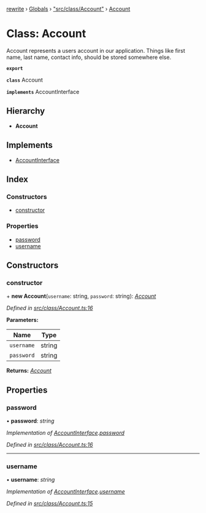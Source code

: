 [rewrite](../README.md) › [Globals](../globals.md) › ["src/class/Account"](../modules/_src_class_account_.md) › [Account](_src_class_account_.account.md)

# Class: Account

Account represents a users account in our application. Things like
first name, last name, contact info, should be stored somewhere else.

**`export`** 

**`class`** Account

**`implements`** AccountInterface

## Hierarchy

* **Account**

## Implements

* [AccountInterface](../interfaces/_src_class_account_.accountinterface.md)

## Index

### Constructors

* [constructor](_src_class_account_.account.md#constructor)

### Properties

* [password](_src_class_account_.account.md#password)
* [username](_src_class_account_.account.md#username)

## Constructors

###  constructor

\+ **new Account**(`username`: string, `password`: string): *[Account](_src_class_account_.account.md)*

*Defined in [src/class/Account.ts:16](https://github.com/Morganb816/JWT-Authentication/blob/e3bc080/src/class/Account.ts#L16)*

**Parameters:**

Name | Type |
------ | ------ |
`username` | string |
`password` | string |

**Returns:** *[Account](_src_class_account_.account.md)*

## Properties

###  password

• **password**: *string*

*Implementation of [AccountInterface](../interfaces/_src_class_account_.accountinterface.md).[password](../interfaces/_src_class_account_.accountinterface.md#password)*

*Defined in [src/class/Account.ts:16](https://github.com/Morganb816/JWT-Authentication/blob/e3bc080/src/class/Account.ts#L16)*

___

###  username

• **username**: *string*

*Implementation of [AccountInterface](../interfaces/_src_class_account_.accountinterface.md).[username](../interfaces/_src_class_account_.accountinterface.md#username)*

*Defined in [src/class/Account.ts:15](https://github.com/Morganb816/JWT-Authentication/blob/e3bc080/src/class/Account.ts#L15)*
